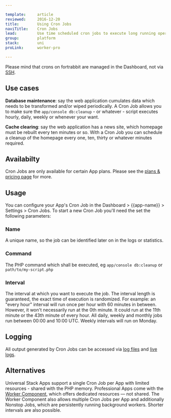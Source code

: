 ```yaml
---

template:     article
reviewed:     2016-12-20
title:        Using Cron Jobs
naviTitle:    Cron Jobs
lead:         Use time scheduled cron jobs to execute long running operations in the background. They run at defined times, independent of visits to the web application.
group:        platform
stack:        uni
proLink:      worker-pro

---
```


Please mind that crons on fortrabbit are managed in the Dashboard, not via [SSH](/ssh-uni).

## Use cases

**Database maintenance**: say the web application cumulates data which needs to be transformed and/or wiped periodically. A Cron Job allows you to make sure the `app/console db:cleanup` - or whatever - script executes hourly, daily, weekly or whenever your want.

**Cache clearing**: say the web application has a news site, which homepage must be rebuilt every ten minutes or so. With a Cron Job you can schedule a cleanup of the homepage every one, ten, thirty or whatever minutes required.


## Availabilty

Cron Jobs are only available for certain App plans. Please see the [plans & pricing page](https://www.fortrabbit.com/pricing) for more.

## Usage

You can configure your App's Cron Job in the Dashboard > {{app-name}} > Settings > Cron Jobs. To start a new Cron Job you'll need the set the following parameters:

### Name

A unique name, so the job can be identified later on in the logs or statistics.

### Command

The PHP command which shall be executed, eg `app/console db:cleanup` or `path/to/my-script.php`

### Interval

The interval at which you want to execute the job. The interval length is guaranteed, the exact time of execution is randomized. For example: an "every hour" interval will run once per hour with 60 minutes in between. However, it won't necessarily run at the 0th minute. It could run at the 11th minute or the 43th minute of every hour. All daily, weekly and monthly jobs run between 00:00 and 10:00 UTC. Weekly intervals will run on Monday.

## Logging

All output generated by Cron Jobs can be accessed via [log files](logging-uni#toc-log-file-access) and [live logs](logging-uni#toc-live-log-access).

## Alternatives

Universal Stack Apps support a single Cron Job per App with limited resources - shared with the PHP memory. Professional Apps come with the [Worker Component](worker-pro), which offers dedicated resources — not shared. The Worker Component also allows multiple Cron Jobs per App and additionally Nonstop Jobs, which are persistently running background workers. Shorter intervals are also possible.
